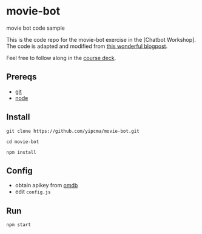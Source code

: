 # movie-bot
movie bot code sample

This is the code repo for the movie-bot exercise in the [Chatbot Workshop]. The code is adapted and modified from [this wonderful blogpost](https://recast.ai/blog/nodejs-chatbot-movie-bot/).

Feel free to follow along in the [course deck](https://docs.google.com/presentation/d/1n9jwU8oQyVJcvQnGp-jSBNbR8OsSyaVqRbAW6s42oy4/edit?usp=sharing).

## Prereqs
- [git](https://git-scm.com/downloads)
- [node](https://nodejs.org/en/)

## Install
`git clone https://github.com/yipcma/movie-bot.git`

`cd movie-bot`

`npm install`

## Config
- obtain apikey from [omdb](https://www.omdbapi.com/apikey.aspx)
- edit `config.js`
## Run
`npm start`